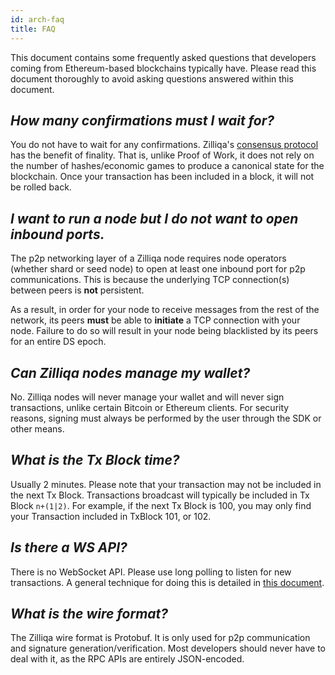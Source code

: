 ```yaml
---
id: arch-faq
title: FAQ
---
```


This document contains some frequently asked questions that developers coming
from Ethereum-based blockchains typically have. Please read this document
thoroughly to avoid asking questions answered within this document.

## _How many confirmations must I wait for?_

You do not have to wait for any confirmations. Zilliqa's [consensus
protocol](arch-overview.md#structure-and-consensus) has the benefit of
finality. That is, unlike Proof of Work, it does not rely on the number of
hashes/economic games to produce a canonical state for the blockchain. Once
your transaction has been included in a block, it will not be rolled back.

## _I want to run a node but I do not want to open inbound ports._

The p2p networking layer of a Zilliqa node requires node operators (whether
shard or seed node) to open at least one inbound port for p2p communications.
This is because the underlying TCP connection(s) between peers is **not**
persistent.

As a result, in order for your node to receive messages from the
rest of the network, its peers **must** be able to **initiate** a TCP
connection with your node. Failure to do so will result in your node being
blacklisted by its peers for an entire DS epoch.

## _Can Zilliqa nodes manage my wallet?_

No. Zilliqa nodes will never manage your wallet and will never sign
transactions, unlike certain Bitcoin or Ethereum clients. For security
reasons, signing must always be performed by the user through the SDK or other
means.

## _What is the Tx Block time?_

Usually 2 minutes. Please note that your transaction may not be included in
the next Tx Block. Transactions broadcast will typically be included in Tx
Block `n+(1|2)`. For example, if the next Tx Block is 100, you may only find
your Transaction included in TxBlock 101, or 102.

## _Is there a WS API?_

There is no WebSocket API. Please use long polling to listen for new
transactions. A general technique for doing this is detailed in [this
document](exchange-tracking-deposits.md).

## _What is the wire format?_

The Zilliqa wire format is Protobuf. It is only used for p2p communication and
signature generation/verification. Most developers should never have to deal
with it, as the RPC APIs are entirely JSON-encoded.
